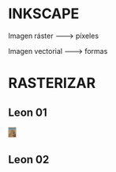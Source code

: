 # INKSCAPE

Imagen ráster ---> píxeles

Imagen vectorial ---> formas


# RASTERIZAR


## Leon 01

![imagen](https://github.com/ANGEY33/1er-TRIMESTRE/blob/main/leon01.png)

## Leon 02
